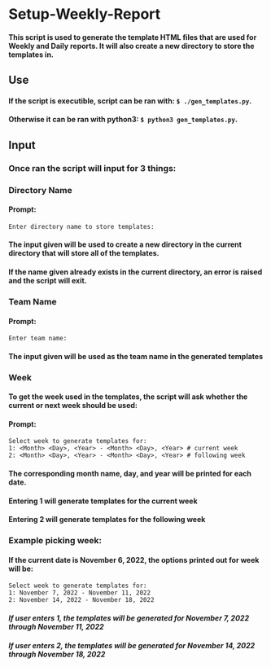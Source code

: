 # Setup-Weekly-Report

#### This script is used to generate the template HTML files that are used for Weekly and Daily reports. It will also create a new directory to store the templates in.

## Use

#### If the script is executible, script can be ran with: `$ ./gen_templates.py`.
#### Otherwise it can be ran with python3: `$ python3 gen_templates.py`.

## Input
### Once ran the script will input for 3 things: 

### Directory Name

#### Prompt: 
```
Enter directory name to store templates:
```

#### The input given will be used to create a new directory in the current directory that will store all of the templates.
#### If the name given already exists in the current directory, an error is raised and the script will exit.

### Team Name
#### Prompt: 
```
Enter team name:
```

#### The input given will be used as the team name in the generated templates

### Week 
#### To get the week used in the templates, the script will ask whether the current or next week should be used:

#### Prompt: 
```
Select week to generate templates for: 
1: <Month> <Day>, <Year> - <Month> <Day>, <Year> # current week
2: <Month> <Day>, <Year> - <Month> <Day>, <Year> # following week
```

#### The corresponding month name, day, and year will be printed for each date. 
#### Entering 1 will generate templates for the current week
#### Entering 2 will generate templates for the following week


### Example picking week:

#### If the current date is November 6, 2022, the options printed out for week will be:
```
Select week to generate templates for:
1: November 7, 2022 - November 11, 2022
2: November 14, 2022 - November 18, 2022
```

#### *If user enters 1, the templates will be generated for November 7, 2022 through November 11, 2022*

#### *If user enters 2, the templates will be generated for November 14, 2022 through November 18, 2022*

